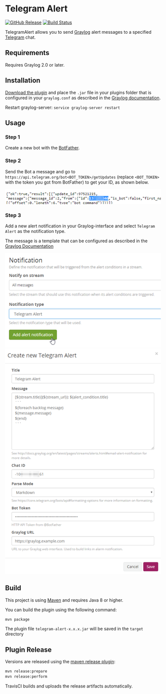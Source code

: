 # Telegram Alert

[![GitHub Release](https://img.shields.io/github/release/irgendwr/TelegramAlert.svg)](https://github.com/irgendwr/TelegramAlert/releases)
[![Build Status](https://travis-ci.org/irgendwr/TelegramAlert.svg?branch=master)](https://travis-ci.org/irgendwr/TelegramAlert)

TelegramAlert allows you to send [Graylog](https://www.graylog.org) alert messages to a specified [Telegram](https://telegram.org) chat.

## Requirements

Requires Graylog 2.0 or later.

## Installation

[Download the plugin](https://github.com/irgendwr/TelegramAlert/releases/latest)
and place the `.jar` file in your plugins folder that is configured in your `graylog.conf`
as described in the [Graylog documentation](http://docs.graylog.org/en/latest/pages/plugins.html#installing-and-loading-plugins).

Restart graylog-server: `service graylog-server restart`

## Usage

### Step 1

Create a new bot with the [BotFather](https://t.me/BotFather).

### Step 2

Send the Bot a message and go to `https://api.telegram.org/bot<BOT_TOKEN>/getUpdates`
(replace `<BOT_TOKEN>` with the token you got from BotFather) to get your ID, as shown below.

![Chat ID](screenshots/chat_id.png)

### Step 3

Add a new alert notification in your Graylog-interface and select `Telegram Alert` as the notification type.

The message is a template that can be configured as described in the [Graylog Documentation](http://docs.graylog.org/en/latest/pages/streams/alerts.html#email-alert-notification)

![Add alert notification](screenshots/add_alert_notification.png)
![Create new Telegram Alert](screenshots/new_telegram_alert.png)

## Build

This project is using [Maven](https://maven.apache.org) and requires Java 8 or higher.

You can build the plugin using the following command:

```bash
mvn package
```

The plugin file `telegram-alert-x.x.x.jar` will be saved in the `target` directory

## Plugin Release

Versions are released using the [maven release plugin](https://maven.apache.org/maven-release/maven-release-plugin/):

```bash
mvn release:prepare
mvn release:perform
```

TravisCI builds and uploads the release artifacts automatically.